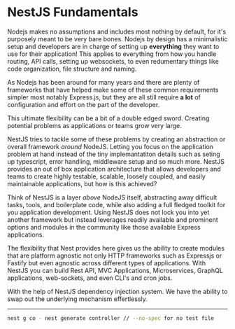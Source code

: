 # NestJS Fundamentals

Nodejs makes no assumptions and includes most nothing by default, for it's purposely meant to be very bare bones. Nodejs by design has a minimalistic setup and developers are in charge of setting up **everything** they want to use for their application! This applies to everything from how you handle routing, API calls, setting up websockets, to even redumentary things like code organization, file structure and naming.

As Nodejs has been around for many years and there are plenty of frameworks that have helped make some of these common requirements simpler most notably Express.js, but they are all still require **a lot** of configuration and effort on the part of the developer.

This ultimate flexibility can be a bit of a double edged sword. Creating potential problems as applications or teams grow very large. 

NestJS tries to tackle some of these problems by creating an abstraction or overall framework *around* NodeJS. Letting you focus on the application problem at hand instead of the tiny implemantatiton details such as seting up typescript, error handling, middleware setup and so much more. NestJS provides an out of box application architecture that allows developers and teams to create highly testable, scalable, loosely coupled, and easily maintainable applications, but how is this achieved?

Think of NestJS is a layer *above* NodeJS itself, abstracting away difficult tasks, tools, and boilerplate code, while also adding a full fledged toolkit for you application development. Using NestJS does not lock you into yet another framework but instead leverages readily available and prominent options and modules in the community like those available Express applications.

The flexibility that Nest provides here gives us the ability to create modules that are platform agnostic not only HTTP frameworks such as Expressjs or Fastify but even agnostic across different types of applications. With NestJS you can build Rest API, MVC Applications, Microservices, GraphQL applications, web-sockets, and even CLI's and cron jobs.

With the help of NestJS dependency injection system. We have the ability to swap out the underlying mechanism effertlessly. 

----

```sh
nest g co - nest generate controller // --no-spec for no test file
```

